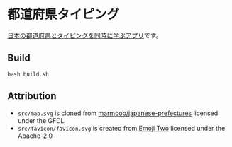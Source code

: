 # 都道府県タイピング

[日本の都道府県とタイピングを同時に学ぶアプリ](https://marmooo.github.io/prefectures-typing/)です。

## Build

```
bash build.sh
```

## Attribution

- `src/map.svg` is cloned from
  [marmooo/japanese-prefectures](https://github.com/marmooo/japanese-prefectures)
  licensed under the GFDL
- `src/favicon/favicon.svg` is created from
  [Emoji Two](https://github.com/EmojiTwo/emojitwo) licensed under the
  Apache-2.0
